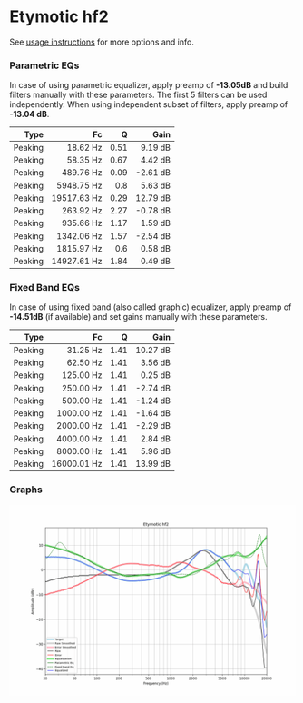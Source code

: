 # Etymotic hf2
See [usage instructions](https://github.com/jaakkopasanen/AutoEq#usage) for more options and info.

### Parametric EQs
In case of using parametric equalizer, apply preamp of **-13.05dB** and build filters manually
with these parameters. The first 5 filters can be used independently.
When using independent subset of filters, apply preamp of **-13.04 dB**.

| Type    | Fc          |    Q | Gain     |
|--------:|------------:|-----:|---------:|
| Peaking | 18.62 Hz    | 0.51 | 9.19 dB  |
| Peaking | 58.35 Hz    | 0.67 | 4.42 dB  |
| Peaking | 489.76 Hz   | 0.09 | -2.61 dB |
| Peaking | 5948.75 Hz  | 0.8  | 5.63 dB  |
| Peaking | 19517.63 Hz | 0.29 | 12.79 dB |
| Peaking | 263.92 Hz   | 2.27 | -0.78 dB |
| Peaking | 935.66 Hz   | 1.17 | 1.59 dB  |
| Peaking | 1342.06 Hz  | 1.57 | -2.54 dB |
| Peaking | 1815.97 Hz  | 0.6  | 0.58 dB  |
| Peaking | 14927.61 Hz | 1.84 | 0.49 dB  |

### Fixed Band EQs
In case of using fixed band (also called graphic) equalizer, apply preamp of **-14.51dB**
(if available) and set gains manually with these parameters.

| Type    | Fc          |    Q | Gain     |
|--------:|------------:|-----:|---------:|
| Peaking | 31.25 Hz    | 1.41 | 10.27 dB |
| Peaking | 62.50 Hz    | 1.41 | 3.56 dB  |
| Peaking | 125.00 Hz   | 1.41 | 0.25 dB  |
| Peaking | 250.00 Hz   | 1.41 | -2.74 dB |
| Peaking | 500.00 Hz   | 1.41 | -1.24 dB |
| Peaking | 1000.00 Hz  | 1.41 | -1.64 dB |
| Peaking | 2000.00 Hz  | 1.41 | -2.29 dB |
| Peaking | 4000.00 Hz  | 1.41 | 2.84 dB  |
| Peaking | 8000.00 Hz  | 1.41 | 5.96 dB  |
| Peaking | 16000.01 Hz | 1.41 | 13.99 dB |

### Graphs
![](./Etymotic%20hf2.png)
